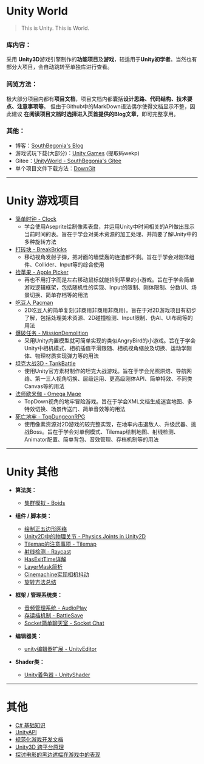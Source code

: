 # Unity World

> This is Unity. This is World.

### 库内容：

采用 **Unity3D**游戏引擎制作的**功能项目**及**游戏**，较适用于**Unity初学者**。当然也有部分大项目，会自动跳转至单独库进行查看。

### 阅览方法：

极大部分项目内都有**项目文档**，项目文档内都囊括**设计思路、代码结构、技术要点、注意事项等**。
但由于Github中的MarkDown语法偶尔使得文档显示不整，因此建议 **在阅读项目文档时选择进入页首提供的Blog文章**，即可完整享用。

### 其他：

-  博客：[SouthBegonia's  Blog](https://www.cnblogs.com/SouthBegonia/)
-  游戏试玩下载(大部分)：[Unity Games](https://pan.baidu.com/s/1YhGINK1zqLKmD6bp1C29tA) (提取码wekp)
-  Gitee：[UnityWorld - SouthBegonia's Gitee](https://gitee.com/southbegonia/UnityWorld)
-  单个项目文件下载方法：[DownGit](https://github.com/MinhasKamal/DownGit) 

-------------


# Unity 游戏项目

- [简单时钟 - Clock](https://github.com/SouthBegonia/UnityWorld/tree/master/Clock)
	- 学会使用Aseprite绘制像素表盘，并运用Unity中时间相关的API做出显示当前时间的表。旨在于学会对美术资源的加工处理、并简要了解Unity中的多种旋转方法
- [打砖块 - BreakBricks](https://github.com/SouthBegonia/UnityWorld/tree/master/BreakBricks)
	- 移动视角发射子弹，把对面的墙壁轰的连渣都不剩。旨在于学会对刚体组件、Collider、Input等的综合使用
- [捡苹果 - Apple Picker](https://github.com/SouthBegonia/UnityWorld/tree/master/ApplePicker)
	- 再也不用打字而是左右移动鼠标就能捡到苹果的小游戏。旨在于学会简单游戏逻辑框架，包括随机性的实现、Input的限制、刚体限制、分数UI、场景切换、简单存档等的用法
- [吃豆人 Pacman](https://github.com/SouthBegonia/UnityWorld/tree/master/Pacman)
	- 2D吃豆人的简单复刻(非商用非商用非商用)。旨在于对2D游戏项目有初步了解，包括处理美术资源、2D碰撞检测、Input限制、伪AI、UI布局等的用法
- [爆破任务 - MissionDemolition](https://github.com/SouthBegonia/UnityWorld/tree/master/MissionDemolition)
	- 采用Unity内置模型就可简单实现的类似AngryBird的小游戏。旨在于学会Unity中相机模式、相机插值平滑跟随、相机视角缩放及切换、运动学刚体、物理材质实现弹力等的用法
- [坦克大战3D - TankBattle](https://github.com/SouthBegonia/UnityWorld/tree/master/TankBattle)
	- 使用Unity官方素材制作的坦克大战游戏。旨在于学会光照烘焙、导航网络、第一三人视角切换、层级运用、更高级刚体API、简单特效、不同类Canvas等的用法
- [法师欧米伽 - Omega Mage](https://github.com/SouthBegonia/UnityWorld/tree/master/Omega%20Mage)
	- TopDown视角的地牢冒险游戏。旨在于学会XML文档生成迷宫地图、多特效切换、场景传送门、简单音效等的用法
- [死亡地牢 - TopDungeonRPG](https://github.com/SouthBegonia/UnityWorld/tree/master/TopDungeonRPG)
	- 使用像素资源对2D游戏的较完整实现，在地牢内击退敌人、升级武器、挑战Boss。旨在于学会对单例模式、Tilemap绘制地图、射线检测、Animator配置、简单背包、音效管理、存档机制等的用法

------------

# Unity 其他

- **算法类：**
	- [集群模拟 - Boids](https://github.com/SouthBegonia/UnityWorld/tree/master/Boids)


- **组件 / 脚本类：**
	- [绘制正五边形网络](https://www.cnblogs.com/SouthBegonia/p/11788070.html)
	- [Unity2D中的物理关节 - Physics Joints in Unity2D](https://github.com/SouthBegonia/UnityWorld/tree/master/Physics%20Joints%20in%20Unity2D)
	- [Tilemap的注意事项 - Tilemap](https://github.com/SouthBegonia/UnityWorld/tree/master/Tilemap)
	- [射线检测 - Raycast](https://github.com/SouthBegonia/UnityWorld/tree/master/Raycast)
	- [HasExitTime详解](https://www.cnblogs.com/SouthBegonia/p/11748429.html)
	- [LayerMask简析](https://www.cnblogs.com/SouthBegonia/p/11861083.html)
	- [Cinemachine实现相机抖动](https://www.cnblogs.com/SouthBegonia/p/11891117.html)
	- [旋转方法总结](https://www.cnblogs.com/SouthBegonia/p/12700062.html)


- **框架 / 管理系统类：**
	- [音频管理系统 - AudioPlay](https://github.com/SouthBegonia/UnityWorld/tree/master/AudioPlay)
	- [存读档机制 - BattleSave](https://github.com/SouthBegonia/UnityWorld/tree/master/BattleSave)
	- [Socket简单聊天室 - Socket Chat](https://github.com/SouthBegonia/UnityWorld/tree/master/Socket%20Chat)


- **编辑器类：**
	- [unity编辑器扩展 - UnityEditor](https://github.com/SouthBegonia/UnityWorld/tree/master/UnityEditor)


- **Shader类：**
	- [Unity着色器 - UnityShader](https://github.com/SouthBegonia/UnityWorld/tree/master/Unity%20Shader)

------------

# 其他

- [C# 基础知识](https://github.com/SouthBegonia/UnityWorld/tree/master/Csharp)
- [UnityAPI](https://github.com/SouthBegonia/UnityWorld/tree/master/UnityAPI)
- [规范化游戏开发文档](https://github.com/SouthBegonia/UnityWorld/blob/master/Standardized%20Game%20Development.md)
- [Unity3D 跨平台原理](https://github.com/SouthBegonia/UnityWorld/blob/master/How%20Unity3D%20operate%20on%20various%20platforms.md)
- [探讨电影的黑边遮幅在游戏中的表现](https://www.cnblogs.com/SouthBegonia/p/12732566.html)
